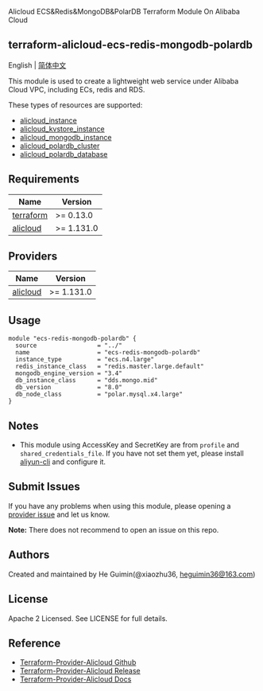 Alicloud ECS&Redis&MongoDB&PolarDB Terraform Module On Alibaba Cloud

terraform-alicloud-ecs-redis-mongodb-polardb
---

English | [简体中文](README-CN.md)

This module is used to create a lightweight web service under Alibaba Cloud VPC, including ECs, redis and RDS.

These types of resources are supported:

* [alicloud_instance](https://registry.terraform.io/providers/aliyun/alicloud/latest/docs/resources/instance)
* [alicloud_kvstore_instance](https://registry.terraform.io/providers/aliyun/alicloud/latest/docs/resources/kvstore_instance)
* [alicloud_mongodb_instance](https://registry.terraform.io/providers/aliyun/alicloud/latest/docs/resources/mongodb_instance)
* [alicloud_polardb_cluster](https://registry.terraform.io/providers/aliyun/alicloud/latest/docs/resources/polardb_cluster)
* [alicloud_polardb_database](https://registry.terraform.io/providers/aliyun/alicloud/latest/docs/resources/polardb_database)

## Requirements

| Name | Version |
|------|---------|
| <a name="requirement_terraform"></a> [terraform](#requirement\_terraform) | >= 0.13.0 |
| <a name="requirement_alicloud"></a> [alicloud](#requirement\_alicloud) | >= 1.131.0 |

## Providers

| Name | Version |
|------|---------|
| <a name="provider_alicloud"></a> [alicloud](#provider\_alicloud) | >= 1.131.0 |


## Usage

```hcl
module "ecs-redis-mongodb-polardb" {
  source                 = "../"
  name                   = "ecs-redis-mongodb-polardb"
  instance_type          = "ecs.n4.large"
  redis_instance_class   = "redis.master.large.default"
  mongodb_engine_version = "3.4"
  db_instance_class      = "dds.mongo.mid"
  db_version             = "8.0"
  db_node_class          = "polar.mysql.x4.large"
}
```

## Notes

* This module using AccessKey and SecretKey are from `profile` and `shared_credentials_file`.
  If you have not set them yet, please install [aliyun-cli](https://github.com/aliyun/aliyun-cli#installation) and configure it.

Submit Issues
-------------
If you have any problems when using this module, please opening a [provider issue](https://github.com/aliyun/terraform-provider-alicloud/issues/new) and let us know.

**Note:** There does not recommend to open an issue on this repo.

Authors
-------
Created and maintained by He Guimin(@xiaozhu36, heguimin36@163.com)

License
----
Apache 2 Licensed. See LICENSE for full details.

Reference
---------
* [Terraform-Provider-Alicloud Github](https://github.com/aliyun/terraform-provider-alicloud)
* [Terraform-Provider-Alicloud Release](https://releases.hashicorp.com/terraform-provider-alicloud/)
* [Terraform-Provider-Alicloud Docs](https://registry.terraform.io/providers/aliyun/alicloud/latest/docs)
